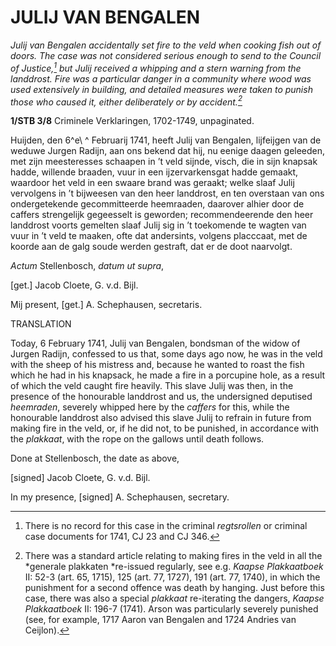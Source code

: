 # JULIJ VAN BENGALEN

*Julij van Bengalen accidentally set fire to the veld when cooking fish out of doors. The case was not considered serious enough to send to the Council of Justice,[^1] but Julij received a whipping and a stern warning from the landdrost. Fire was a particular danger in a community where wood was used extensively in building, and detailed measures were taken to punish those who caused it, either deliberately or by accident.[^2]*

**1/STB 3/8** Criminele Verklaringen, 1702-1749, unpaginated.

Huijden, den 6^e\ ^ Februarij 1741, heeft Julij van Bengalen, lijfeijgen van de weduwe Jurgen Radijn, aan ons bekend dat hij, nu eenige daagen geleeden, met zijn meesteresses schaapen in ’t veld sijnde, visch, die in sijn knapsak hadde, willende braaden, vuur in een ijzervarkensgat hadde gemaakt, waardoor het veld in een swaare brand was geraakt; welke slaaf Julij vervolgens in ’t bijweesen van den heer landdrost, en ten overstaan van ons ondergetekende gecommitteerde heemraaden, daarover alhier door de caffers strengelijk gegeesselt is geworden; recommendeerende den heer landdrost voorts gemelten slaaf Julij sig in ’t toekomende te wagten van vuur in ’t veld te maaken, ofte dat andersints, volgens placccaat, met de koorde aan de galg soude werden gestraft, dat er de doot naarvolgt.

*Actum* Stellenbosch, *datum ut supra*,

\[get.\] Jacob Cloete, G. v.d. Bijl.

Mij present, \[get.\] A. Schephausen, secretaris.

TRANSLATION

Today, 6 February 1741, Julij van Bengalen, bondsman of the widow of Jurgen Radijn, confessed to us that, some days ago now, he was in the veld with the sheep of his mistress and, because he wanted to roast the fish which he had in his knapsack, he made a fire in a porcupine hole, as a result of which the veld caught fire heavily. This slave Julij was then, in the presence of the honourable landdrost and us, the undersigned deputised *heemraden*, severely whipped here by the *caffers* for this, while the honourable landdrost also advised this slave Julij to refrain in future from making fire in the veld, or, if he did not, to be punished, in accordance with the *plakkaat*, with the rope on the gallows until death follows.

Done at Stellenbosch, the date as above,

\[signed\] Jacob Cloete, G. v.d. Bijl.

In my presence, \[signed\] A. Schephausen, secretary.

[^1]: There is no record for this case in the criminal *regtsrollen* or criminal case documents for 1741, CJ 23 and CJ 346.

[^2]: There was a standard article relating to making fires in the veld in all the *generale plakkaten *re-issued regularly, see e.g. *Kaapse Plakkaatboek* II: 52-3 (art. 65, 1715), 125 (art. 77, 1727), 191 (art. 77, 1740), in which the punishment for a second offence was death by hanging. Just before this case, there was also a special *plakkaat* re-iterating the dangers, *Kaapse Plakkaatboek* II: 196-7 (1741). Arson was particularly severely punished (see, for example, 1717 Aaron van Bengalen and 1724 Andries van Ceijlon).